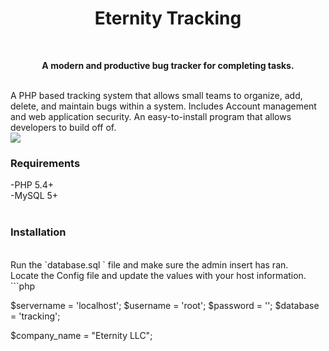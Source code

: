 
<h1 align="center">Eternity Tracking</h1> <br>
<p align="center">
<b>A modern and productive bug tracker for completing tasks.</b><br>
</p><br>
A PHP based tracking system that allows small teams to organize, add, delete, and maintain bugs within a system. Includes Account management and web application security. An easy-to-install program that allows developers to build off of.<br>
<a href="http://tinypic.com?ref=2q9jm0h" target="_blank"><img src="http://i65.tinypic.com/2q9jm0h.png" border="0" ></a><br>
<h3>Requirements</h3>
-PHP 5.4+ <br>
-MySQL 5+<br>
<br>
<h3>Installation</h3><br>
Run the `database.sql ` file and make sure the admin insert has ran.<br>
Locate the Config file and update the values with your host information.<br>
```php

$servername = 'localhost';
$username = 'root';
$password = '';
$database = 'tracking';

$company_name = "Eternity LLC";

```
